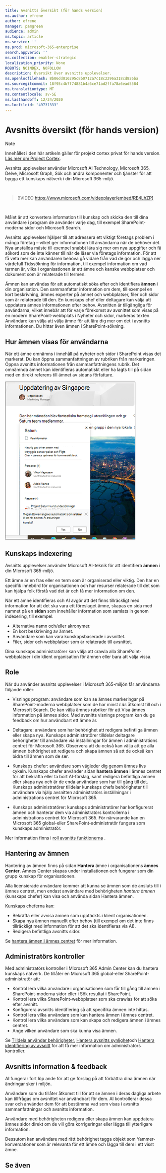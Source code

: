 ```yaml
---
title: Avsnitts översikt (för hands version)
ms.author: efrene
author: efrene
manager: pamgreen
audience: admin
ms.topic: article
ms.service: ''
ms.prod: microsoft-365-enterprise
search.appverid: ''
ms.collection: enabler-strategic
localization_priority: None
ROBOTS: NOINDEX, NOFOLLOW
description: Översikt över avsnitts upplevelser.
ms.openlocfilehash: 8b06dd016295c8b0712a7c18c2296a318cd826ba
ms.sourcegitcommit: 18f95c4b7f74881b4a6ce71ad2ffa78a6ead5584
ms.translationtype: MT
ms.contentlocale: sv-SE
ms.lasthandoff: 12/24/2020
ms.locfileid: "49731333"
---
```

# <a name="topic-experiences-overview-preview"></a>Avsnitts översikt (för hands version)

> [!Note] 
> Innehållet i den här artikeln gäller för projekt cortex privat för hands version. [Läs mer om Project Cortex](https://aka.ms/projectcortex).

Avsnitts upplevelser använder Microsoft AI Technology, Microsoft 365, Delve, Microsoft Graph, Sök och andra komponenter och tjänster för att bygga ett kunskaps nätverk i din Microsoft 365-miljö. 

</br>

> [!VIDEO https://www.microsoft.com/videoplayer/embed/RE4LhZP]  

</br>

Målet är att konvertera information till kunskap och skicka den till dina användare i program de använder varje dag, till exempel SharePoint-moderna sidor och Microsoft Search.

Avsnitts upplevelser hjälper till att adressera ett viktigt företags problem i många företag – vilket ger informationen till användarna när de behöver det. Nya anställda måste till exempel snabbt lära sig mer om nya uppgifter och få sökord som de inte känner till när de läser via företags information. För att få veta mer kan användaren behöva gå vidare från vad de gör och lägga ner värdefull Tidssökning för information, till exempel information om vad termen är, vilka i organisationen är ett ämne och kanske webbplatser och dokument som är relaterade till termen.

Ämnen kan användas för att automatiskt söka efter och identifiera **ämnen** i din organisation. Den sammanfattar information om dem, till exempel en kort beskrivning, ämnes experter på ämnet och webbplatser, filer och sidor som är relaterade till den. En kunskaps chef eller deltagare kan välja att uppdatera ämnes informationen efter behov. Avsnitten är tillgängliga för användarna, vilket innebär att för varje förekomst av avsnittet som visas på en modern SharePoint-webbplats i Nyheter och sidor, markeras texten. Användare kan välja att välja ämne för att lära dig mer om det i avsnitts informationen. Du hittar även ämnen i SharePoint-sökning.


## <a name="how-topics-are-displayed-to-users"></a>Hur ämnen visas för användarna

När ett ämne omnämns i innehåll på nyheter och sidor i SharePoint visas det markerat. Du kan öppna sammanfattningen av rubriken från markeringen. Öppna avsnitts informationen från sammanfattningens rubrik. Det omnämnda ämnet kan identifieras automatiskt eller ha lagts till på sidan med en direkt referens till ämnet av sidans författare. 

   ![Ämnes markeringar](../media/knowledge-management/saturn.png) </br> 


## <a name="knowledge-indexing"></a>Kunskaps indexering

Avsnitts upplevelser använder Microsoft AI-teknik för att identifiera **ämnen** i din Microsoft 365-miljö.

Ett ämne är en fras eller en term som är organiserad eller viktig. Den har en specifik innebörd för organisationen och har resurser relaterade till det som kan hjälpa folk förstå vad det är och få mer information om den.

När ett ämne identifieras och AI avgör att det finns tillräckligt med information för att det ska vara ett föreslaget ämne, skapas en sida med namnet på en **sidan** som innehåller information som samlats in genom indexering, till exempel:

- Alternativa namn och/eller akronymer.
- En kort beskrivning av ämnet.
- Användare som kan vara kunskapsbaserade i avsnittet.
- Filer, sidor och webbplatser som är relaterade till avsnittet.

Dina kunskaps administratörer kan välja att crawla alla SharePoint-webbplatser i din klient organisation för ämnen eller bara att välja vissa.

## <a name="roles"></a>Role

När du använder avsnitts upplevelser i Microsoft 365-miljön får användarna följande roller:

- Visnings program: användare som kan se ämnes markeringar på SharePoint-moderna webbplatser som de har minst *Läs* åtkomst till och i Microsoft Search. De kan välja ämnes rubriker för att Visa ämnes information på ämnes sidor. Med avsnitts visnings program kan du ge feedback om hur användbart ett ämne är.

- Deltagare: användare som har behörighet att redigera befintliga ämnen eller skapa nya. Kunskaps administratörer tilldelar deltagare behörigheter till användare via inställningar för ämnen i administrations centret för Microsoft 365. Observera att du också kan välja att ge alla ämnen behörighet att redigera och skapa ämnen så att de också kan bidra till ämnen som de ser.

- Kunskaps chefer: användare som vägleder dig genom ämnes livs cykeln. Kunskaps chefer använder sidan **hantera ämnen** i ämnes centret för att bekräfta eller ta bort AI-förslag, samt redigera befintliga ämnen eller skapa nya och är de enda användare som har till gång till det. Kunskaps administratörer tilldelar kunskaps chefs behörigheter till användare via hjälp avsnitten administratörs inställningar i administrations centret för Microsoft 365. 

- Kunskaps administratörer: kunskaps administratörer har konfigurerat ämnen och hanterar dem via administratörs kontrollerna i administrations centret för Microsoft 365. För närvarande kan en Microsoft 365 global-eller SharePoint-administratör fungera som kunskaps administratör.

Mer information finns i [roll avsnitts funktionerna](topic-experiences-roles.md) .

## <a name="topic-management"></a>Hantering av ämnen

Hantering av ämnen finns på sidan **Hantera** ämne i organisationens **ämnes Center**. Ämnes Center skapas under installationen och fungerar som din grupp kunskap för organisationen. 

Alla licensierade användare kommer att kunna se ämnen som de ansluts till i ämnes centret, men endast användare med behörigheten *hantera ämnen* (kunskaps chefer) kan visa och använda sidan Hantera ämnen.

Kunskaps cheferna kan:

- Bekräfta eller avvisa ämnen som upptäckts i klient organisationen.
- Skapa nya ämnen manuellt efter behov (till exempel om det inte finns tillräckligt med information för att det ska identifieras via AI).
- Redigera befintliga avsnitts sidor.</br>

Se [hantera ämnen i ämnes centret](manage-topics.md) för mer information.  


## <a name="admin-controls"></a>Administratörs kontroller

Med administratörs kontroller i Microsoft 365 Admin Center kan du hantera kunskaps nätverk. De tillåter en Microsoft 365 global-eller SharePoint-administratör att:

- Kontrol lera vilka användare i organisationen som får till gång till ämnen i SharePoint-moderna sidor eller i Sök resultat i SharePoint.
- Kontrol lera vilka SharePoint-webbplatser som ska crawlas för att söka efter avsnitt.
- Konfigurera avsnitts identifiering så att specifika ämnen inte hittas.
- Kontrol lera vilka användare som kan hantera ämnen i ämnes centret.
- Kontrol lera vilka användare som kan skapa och redigera ämnen i ämnes centret.
- Ange vilken användare som ska kunna visa ämnen.

Se [Tilldela användar behörigheter](https://docs.microsoft.com/microsoft-365/knowledge/plan-topic-experiences#user-permissions), [Hantera avsnitts synlighet](https://docs.microsoft.com/microsoft-365/knowledge/topic-experiences-knowledge-rules)och [Hantera identifiering av avsnitt](https://docs.microsoft.com/microsoft-365/knowledge/topic-experiences-discovery) för att få mer information om administratörs kontroller.

## <a name="topic-curation--feedback"></a>Avsnitts information & feedback

AI fungerar fort löp ande för att ge förslag på att förbättra dina ämnen när ändringar sker i miljön. 

Användare som du tillåter åtkomst till för att se ämnen i deras dagliga arbete kan tillfrågas om avsnittet var användbart för dem. AI kontrollerar dessa svar och använder dem för att bestämma vad som visas i avsnitts sammanfattningar och avsnitts information.

Användare med behörigheten redigera eller skapa ämnen kan uppdatera ämnes sidor direkt om de vill göra korrigeringar eller lägga till ytterligare information. 

Dessutom kan användare med rätt behörighet tagga objekt som Yammer-konversationer som är relevanta för ett ämne och lägga till dem i ett visst ämne. 


## <a name="see-also"></a>Se även

